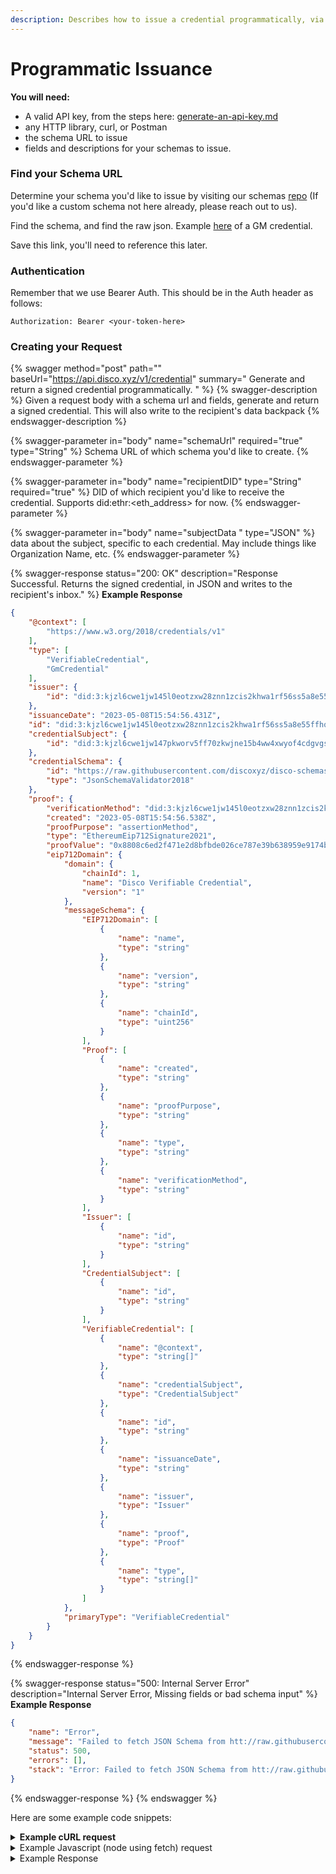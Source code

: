 ```yaml
---
description: Describes how to issue a credential programmatically, via the API
---
```


# Programmatic Issuance

**You will need:**

* A valid API key, from the steps here: [generate-an-api-key.md](../generate-an-api-key.md "mention")
* any HTTP library, curl, or Postman
* the schema URL to issue
* fields and descriptions for your schemas to issue.

### Find your Schema URL

Determine your schema you'd like to issue by visiting our schemas [repo](https://github.com/discoxyz/disco-schemas/tree/main/json) (If you'd like a custom schema not here already, please reach out to us).

Find the schema, and find the raw json. Example [here](https://github.com/discoxyz/disco-schemas/blob/main/json/GMCredential/1-0-0.json) of a GM credential.

Save this link, you'll need to reference this later.



### Authentication

Remember that we use Bearer Auth. This should be in the Auth header as follows:

```
Authorization: Bearer <your-token-here>
```

### Creating your Request

{% swagger method="post" path="" baseUrl="https://api.disco.xyz/v1/credential" summary=" Generate and return a signed credential programmatically. " %}
{% swagger-description %}
Given a request body with a schema url and fields, generate and return a signed credential. This will also write to the recipient's data backpack
{% endswagger-description %}

{% swagger-parameter in="body" name="schemaUrl" required="true" type="String" %}
Schema URL of which schema you'd like to create. 
{% endswagger-parameter %}

{% swagger-parameter in="body" name="recipientDID" type="String" required="true" %}
DID of which recipient you'd like to receive the credential. Supports did:ethr:<eth_address> for now.
{% endswagger-parameter %}

{% swagger-parameter in="body" name="subjectData " type="JSON" %}
data about the subject, specific to each credential. May include things like Organization Name, etc.
{% endswagger-parameter %}

{% swagger-response status="200: OK" description="Response Successful. Returns the signed credential, in JSON and writes to the recipient's inbox." %}
**Example Response**

```json
{
    "@context": [
        "https://www.w3.org/2018/credentials/v1"
    ],
    "type": [
        "VerifiableCredential",
        "GmCredential"
    ],
    "issuer": {
        "id": "did:3:kjzl6cwe1jw145l0eotzxw28znn1zcis2khwa1rf56ss5a8e55ffhqht25fmk66"
    },
    "issuanceDate": "2023-05-08T15:54:56.431Z",
    "id": "did:3:kjzl6cwe1jw145l0eotzxw28znn1zcis2khwa1rf56ss5a8e55ffhqht25fmk66#fe0b5bab-a850-40ac-a5bc-46d779feda41",
    "credentialSubject": {
        "id": "did:3:kjzl6cwe1jw147pkworv5ff70zkwjne15b4ww4xwyof4cdgvgsw8xl1srg287wj"
    },
    "credentialSchema": {
        "id": "https://raw.githubusercontent.com/discoxyz/disco-schemas/main/json/GMCredential/1-0-0.json",
        "type": "JsonSchemaValidator2018"
    },
    "proof": {
        "verificationMethod": "did:3:kjzl6cwe1jw145l0eotzxw28znn1zcis2khwa1rf56ss5a8e55ffhqht25fmk66#controller",
        "created": "2023-05-08T15:54:56.538Z",
        "proofPurpose": "assertionMethod",
        "type": "EthereumEip712Signature2021",
        "proofValue": "0x8808c6ed2f471e2d8bfbde026ce787e39b638959e9174b88d8a14d9742fe3840079345cea7c120c71f3b50689806f9c4ab25d5bbc2722018f35ba9d22b913a551c",
        "eip712Domain": {
            "domain": {
                "chainId": 1,
                "name": "Disco Verifiable Credential",
                "version": "1"
            },
            "messageSchema": {
                "EIP712Domain": [
                    {
                        "name": "name",
                        "type": "string"
                    },
                    {
                        "name": "version",
                        "type": "string"
                    },
                    {
                        "name": "chainId",
                        "type": "uint256"
                    }
                ],
                "Proof": [
                    {
                        "name": "created",
                        "type": "string"
                    },
                    {
                        "name": "proofPurpose",
                        "type": "string"
                    },
                    {
                        "name": "type",
                        "type": "string"
                    },
                    {
                        "name": "verificationMethod",
                        "type": "string"
                    }
                ],
                "Issuer": [
                    {
                        "name": "id",
                        "type": "string"
                    }
                ],
                "CredentialSubject": [
                    {
                        "name": "id",
                        "type": "string"
                    }
                ],
                "VerifiableCredential": [
                    {
                        "name": "@context",
                        "type": "string[]"
                    },
                    {
                        "name": "credentialSubject",
                        "type": "CredentialSubject"
                    },
                    {
                        "name": "id",
                        "type": "string"
                    },
                    {
                        "name": "issuanceDate",
                        "type": "string"
                    },
                    {
                        "name": "issuer",
                        "type": "Issuer"
                    },
                    {
                        "name": "proof",
                        "type": "Proof"
                    },
                    {
                        "name": "type",
                        "type": "string[]"
                    }
                ]
            },
            "primaryType": "VerifiableCredential"
        }
    }
}
```
{% endswagger-response %}

{% swagger-response status="500: Internal Server Error" description="Internal Server Error, Missing fields or bad schema input" %}
**Example Response**

```json
{
    "name": "Error",
    "message": "Failed to fetch JSON Schema from htt://raw.githubusercontent.com/discoxyz/disco-schemas/main/json/GMCredential/1-0-0.json: Only HTTP(S) protocols are supported",
    "status": 500,
    "errors": [],
    "stack": "Error: Failed to fetch JSON Schema from htt://raw.githubusercontent.com/discoxyz/disco-schemas/main/json/GMCredential/1-0-0.json: Only HTTP(S) protocols are supported\n    at /Users/echen/eric-dev/disco-backend/node_modules/disco-schemas/src/validateVc.ts:78:11\n    at step (/Users/echen/eric-dev/disco-backend/node_modules/disco-schemas/dist/validateVc.js:44:23)\n    at Object.throw (/Users/echen/eric-dev/disco-backend/node_modules/disco-schemas/dist/validateVc.js:25:53)\n    at rejected (/Users/echen/eric-dev/disco-backend/node_modules/disco-schemas/dist/validateVc.js:17:65)"
}
```
{% endswagger-response %}
{% endswagger %}



Here are some example code snippets:

<details>

<summary><strong>Example cURL request</strong></summary>

```sh
curl --location 'http://api.disco.xyz/v1/credential/' \
--header 'Content-Type: application/json' \
--header 'Authorization: Bearer <redacted>' \
--data '{ 
   
    "schemaUrl": "https://raw.githubusercontent.com/discoxyz/disco-schemas/main/json/GMCredential/1-0-0.json",
    "subjectData":{},
    "recipientDID":"did:3:kjzl6cwe1jw147pkworv5ff70zkwjne15b4ww4xwyof4cdgvgsw8xl1srg287wj"
}'
```

</details>

<details>

<summary>Example Javascript (node using fetch) request</summary>

````javascript

var myHeaders = new Headers();
myHeaders.append("Content-Type", "application/json");
myHeaders.append("Authorization", "Bearer <redacted>");

var raw = JSON.stringify({
  "schemaUrl": "https://raw.githubusercontent.com/discoxyz/disco-schemas/main/json/GMCredential/1-0-0.json",
  "subjectData": {},
  "recipientDID": "did:3:kjzl6cwe1jw147pkworv5ff70zkwjne15b4ww4xwyof4cdgvgsw8xl1srg287wj"
});

var requestOptions = {
  method: 'POST',
  headers: myHeaders,
  body: raw,
  redirect: 'follow'
};

fetch("http://api.disco.xyz/v1/credential/", requestOptions)
  .then(response => response.text())
  .then(result => console.log(result))
  .catch(error => console.log('error', error));
```
````

</details>

<details>

<summary>Example Response</summary>

```json

{
    "@context": [
        "https://www.w3.org/2018/credentials/v1"
    ],
    "type": [
        "VerifiableCredential",
        "GmCredential"
    ],
    "issuer": {
        "id": "did:3:kjzl6cwe1jw145l0eotzxw28znn1zcis2khwa1rf56ss5a8e55ffhqht25fmk66"
    },
    "issuanceDate": "2023-05-08T15:54:56.431Z",
    "id": "did:3:kjzl6cwe1jw145l0eotzxw28znn1zcis2khwa1rf56ss5a8e55ffhqht25fmk66#fe0b5bab-a850-40ac-a5bc-46d779feda41",
    "credentialSubject": {
        "id": "did:3:kjzl6cwe1jw147pkworv5ff70zkwjne15b4ww4xwyof4cdgvgsw8xl1srg287wj"
    },
    "credentialSchema": {
        "id": "https://raw.githubusercontent.com/discoxyz/disco-schemas/main/json/GMCredential/1-0-0.json",
        "type": "JsonSchemaValidator2018"
    },
    "proof": {
        "verificationMethod": "did:3:kjzl6cwe1jw145l0eotzxw28znn1zcis2khwa1rf56ss5a8e55ffhqht25fmk66#controller",
        "created": "2023-05-08T15:54:56.538Z",
        "proofPurpose": "assertionMethod",
        "type": "EthereumEip712Signature2021",
        "proofValue": "0x8808c6ed2f471e2d8bfbde026ce787e39b638959e9174b88d8a14d9742fe3840079345cea7c120c71f3b50689806f9c4ab25d5bbc2722018f35ba9d22b913a551c",
        "eip712Domain": {
            "domain": {
                "chainId": 1,
                "name": "Disco Verifiable Credential",
                "version": "1"
            },
            "messageSchema": {
                "EIP712Domain": [
                    {
                        "name": "name",
                        "type": "string"
                    },
                    {
                        "name": "version",
                        "type": "string"
                    },
                    {
                        "name": "chainId",
                        "type": "uint256"
                    }
                ],
                "Proof": [
                    {
                        "name": "created",
                        "type": "string"
                    },
                    {
                        "name": "proofPurpose",
                        "type": "string"
                    },
                    {
                        "name": "type",
                        "type": "string"
                    },
                    {
                        "name": "verificationMethod",
                        "type": "string"
                    }
                ],
                "Issuer": [
                    {
                        "name": "id",
                        "type": "string"
                    }
                ],
                "CredentialSubject": [
                    {
                        "name": "id",
                        "type": "string"
                    }
                ],
                "VerifiableCredential": [
                    {
                        "name": "@context",
                        "type": "string[]"
                    },
                    {
                        "name": "credentialSubject",
                        "type": "CredentialSubject"
                    },
                    {
                        "name": "id",
                        "type": "string"
                    },
                    {
                        "name": "issuanceDate",
                        "type": "string"
                    },
                    {
                        "name": "issuer",
                        "type": "Issuer"
                    },
                    {
                        "name": "proof",
                        "type": "Proof"
                    },
                    {
                        "name": "type",
                        "type": "string[]"
                    }
                ]
            },
            "primaryType": "VerifiableCredential"
        }
    }
}
```

</details>

```json
```
